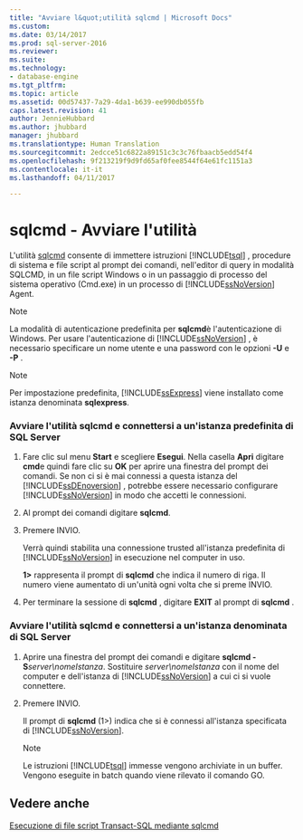 ```yaml
---
title: "Avviare l&quot;utilità sqlcmd | Microsoft Docs"
ms.custom: 
ms.date: 03/14/2017
ms.prod: sql-server-2016
ms.reviewer: 
ms.suite: 
ms.technology:
- database-engine
ms.tgt_pltfrm: 
ms.topic: article
ms.assetid: 00d57437-7a29-4da1-b639-ee990db055fb
caps.latest.revision: 41
author: JennieHubbard
ms.author: jhubbard
manager: jhubbard
ms.translationtype: Human Translation
ms.sourcegitcommit: 2edcce51c6822a89151c3c3c76fbaacb5edd54f4
ms.openlocfilehash: 9f213219f9d9fd65af0fee8544f64e61fc1151a3
ms.contentlocale: it-it
ms.lasthandoff: 04/11/2017

---
```

# <a name="sqlcmd---start-the-utility"></a>sqlcmd - Avviare l'utilità
  L'utilità [sqlcmd](../../tools/sqlcmd-utility.md) consente di immettere istruzioni [!INCLUDE[tsql](../../includes/tsql-md.md)] , procedure di sistema e file script al prompt dei comandi, nell'editor di query in modalità SQLCMD, in un file script Windows o in un passaggio di processo del sistema operativo (Cmd.exe) in un processo di [!INCLUDE[ssNoVersion](../../includes/ssnoversion-md.md)] Agent.
> [!NOTE]  
>  La modalità di autenticazione predefinita per **sqlcmd**è l'autenticazione di Windows. Per usare l'autenticazione di [!INCLUDE[ssNoVersion](../../includes/ssnoversion-md.md)] , è necessario specificare un nome utente e una password con le opzioni **-U** e **-P** .  
  
> [!NOTE]  
>  Per impostazione predefinita, [!INCLUDE[ssExpress](../../includes/ssexpress-md.md)] viene installato come istanza denominata **sqlexpress**.  
  
### <a name="start-the-sqlcmd-utility-and-connect-to-a-default-instance-of-sql-server"></a>Avviare l'utilità sqlcmd e connettersi a un'istanza predefinita di SQL Server  
  
1.  Fare clic sul menu **Start** e scegliere **Esegui**. Nella casella **Apri** digitare **cmd**e quindi fare clic su **OK** per aprire una finestra del prompt dei comandi. Se non ci si è mai connessi a questa istanza del [!INCLUDE[ssDEnoversion](../../includes/ssdenoversion-md.md)] , potrebbe essere necessario configurare [!INCLUDE[ssNoVersion](../../includes/ssnoversion-md.md)] in modo che accetti le connessioni.  
  
2.  Al prompt dei comandi digitare **sqlcmd**.  
  
3.  Premere INVIO.  
  
     Verrà quindi stabilita una connessione trusted all'istanza predefinita di [!INCLUDE[ssNoVersion](../../includes/ssnoversion-md.md)] in esecuzione nel computer in uso.  
  
     **1>** rappresenta il prompt di **sqlcmd** che indica il numero di riga. Il numero viene aumentato di un'unità ogni volta che si preme INVIO.  
  
4.  Per terminare la sessione di **sqlcmd** , digitare **EXIT** al prompt di **sqlcmd** .  
  
### <a name="start-the-sqlcmd-utility-and-connect-to-a-named-instance-of-sql-server"></a>Avviare l'utilità sqlcmd e connettersi a un'istanza denominata di SQL Server  
  
1.  Aprire una finestra del prompt dei comandi e digitare **sqlcmd -S***server\nomeIstanza*. Sostituire *server\nomeIstanza* con il nome del computer e dell'istanza di [!INCLUDE[ssNoVersion](../../includes/ssnoversion-md.md)] a cui ci si vuole connettere.  
  
2.  Premere INVIO.  
  
     Il prompt di **sqlcmd** (1>) indica che si è connessi all'istanza specificata di [!INCLUDE[ssNoVersion](../../includes/ssnoversion-md.md)].  
  
    > [!NOTE]  
    >  Le istruzioni [!INCLUDE[tsql](../../includes/tsql-md.md)] immesse vengono archiviate in un buffer. Vengono eseguite in batch quando viene rilevato il comando GO.  
  
## <a name="see-also"></a>Vedere anche  
 [Esecuzione di file script Transact-SQL mediante sqlcmd](../../relational-databases/scripting/sqlcmd-run-transact-sql-script-files.md)  
  
  
